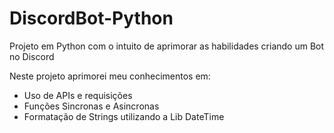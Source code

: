 # DiscordBot-Python
Projeto em Python com o intuito de aprimorar as habilidades criando um Bot no Discord

Neste projeto aprimorei meu conhecimentos em:
 - Uso de APIs e requisições
 - Funções Sincronas e Asincronas
 - Formatação de Strings utilizando a Lib DateTime
